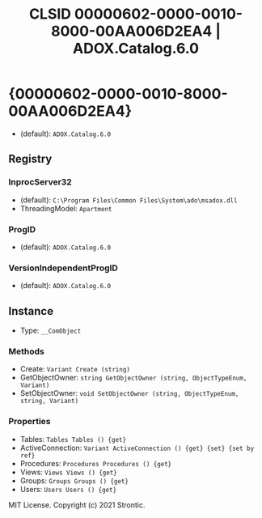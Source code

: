 ﻿---
title: "CLSID 00000602-0000-0010-8000-00AA006D2EA4 | ADOX.Catalog.6.0"
excerpt: What is COM-Object CLSID 00000602-0000-0010-8000-00AA006D2EA4?
---

# {00000602-0000-0010-8000-00AA006D2EA4}

* (default): `ADOX.Catalog.6.0`

## Registry


### InprocServer32

* (default): `C:\Program Files\Common Files\System\ado\msadox.dll`
* ThreadingModel: `Apartment`

### ProgID

* (default): `ADOX.Catalog.6.0`

### VersionIndependentProgID

* (default): `ADOX.Catalog.6.0`

## Instance

* Type: `__ComObject`

### Methods

* Create: `Variant Create (string)`
* GetObjectOwner: `string GetObjectOwner (string, ObjectTypeEnum, Variant)`
* SetObjectOwner: `void SetObjectOwner (string, ObjectTypeEnum, string, Variant)`

### Properties

* Tables: `Tables Tables () {get} `
* ActiveConnection: `Variant ActiveConnection () {get} {set} {set by ref}`
* Procedures: `Procedures Procedures () {get} `
* Views: `Views Views () {get} `
* Groups: `Groups Groups () {get} `
* Users: `Users Users () {get} `

MIT License. Copyright (c) 2021 Strontic.



